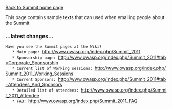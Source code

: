 [Back to Summit home page](Summit_2011 "wikilink")

This page contains sample texts that can used when emailing people about
the Summit

### ...latest changes...

`Have you see the Summit pages at the Wiki?`
`   * Main page: `<http://www.owasp.org/index.php/Summit_2011>
`   * Sponsorship page: `<http://www.owasp.org/index.php/Summit_2011#tab=Corporate_Sponsorship>
`   * Current list of Working sessions: `<http://www.owasp.org/index.php/Summit_2011_Working_Sessions>
`   * Current Sponsors: `<http://www.owasp.org/index.php/Summit_2011#tab=Attendees_And_Sponsors>
`   * Detailed list of attendees: `<http://www.owasp.org/index.php/Summit_2011_Attendee>
`   * FAQ: `<http://www.owasp.org/index.php/Summit_2011_FAQ>